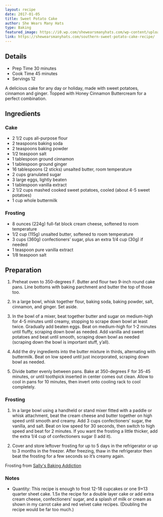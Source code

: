 ```yaml
---
layout: recipe
date: 2017-01-05
title: Sweet Potato Cake
author: She Wears Many Hats
type: Baking
featured_image: https://i0.wp.com/shewearsmanyhats.com/wp-content/uploads/2015/09/sweet-potato-cake-recipe-1.jpg
link: https://shewearsmanyhats.com/southern-sweet-potato-cake-recipe/
---
```


## Details
* Prep Time 30 minutes
* Cook Time 45 minutes
* Servings 12

A delicious cake for any day or holiday, made with sweet potatoes, cinnamon and ginger. Topped with Honey Cinnamon Buttercream for a perfect combination.


## Ingredients
### Cake

* 2 1/2 cups all-purpose flour
* 2 teaspoons baking soda
* 2 teaspoons baking powder
* 1/2 teaspoon salt
* 1 tablespoon ground cinnamon
* 1 tablespoon ground ginger
* 16 tablespoons (2 sticks) unsalted butter, room temperature
* 2 cups granulated sugar
* 3 large eggs, lightly beaten
* 1 tablespoon vanilla extract
* 2 1/2 cups mashed cooked sweet potatoes, cooled (about 4-5 sweet potatoes)
* 1 cup whole buttermilk

### Frosting
* 8 ounces (224g) full-fat block cream cheese, softened to room temperature
* 1/2 cup (115g) unsalted butter, softened to room temperature
* 3 cups (360g) confectioners’ sugar, plus an extra 1/4 cup (30g) if needed
* 1 teaspoon pure vanilla extract
* 1/8 teaspoon salt

## Preparation

1. Preheat oven to 350-degrees F. Butter and flour two 9-inch round cake pans. Line bottoms with baking parchment and butter the top of those too.

1. In a large bowl, whisk together flour, baking soda, baking powder, salt, cinnamon, and ginger. Set aside.

1. In the bowl of a mixer, beat together butter and sugar on medium-high for 4-5 minutes until creamy, stopping to scrape down bowl at least twice. Gradually add beaten eggs. Beat on medium-high for 1-2 minutes until fluffy, scraping down bowl as needed. Add vanilla and sweet potatoes and beat until smooth, scraping down bowl as needed (scraping down the bowl is important stuff, y’all).

1. Add the dry ingredients into the butter mixture in thirds, alternating with buttermilk. Beat on low speed until just incorporated, scraping down bowl as needed.

1. Divide batter evenly between pans. Bake at 350-degrees F for 35-45 minutes, or until toothpick inserted in center comes out clean. Allow to cool in pans for 10 minutes, then invert onto cooling rack to cool completely.

### Frosting

1. In a large bowl using a handheld or stand mixer fitted with a paddle or whisk attachment, beat the cream cheese and butter together on high speed until smooth and creamy. Add 3 cups confectioners’ sugar, the vanilla, and salt. Beat on low speed for 30 seconds, then switch to high speed and beat for 2 minutes. If you want the frosting a little thicker, add the extra 1/4 cup of confectioners sugar (I add it).

1. Cover and store leftover frosting for up to 5 days in the refrigerator or up to 3 months in the freezer. After freezing, thaw in the refrigerator then beat the frosting for a few seconds so it’s creamy again.

Frosting from [Sally's Baking Addiction](https://sallysbakingaddiction.com/favorite-cream-cheese-frosting/)
### Notes
* Quantity: This recipe is enough to frost 12-18 cupcakes or one 9×13 quarter sheet cake. 1.5x the recipe for a double layer cake or add extra cream cheese, confectioners’ sugar, and a splash of milk or cream as shown in my carrot cake and red velvet cake recipes. (Doubling the recipe would be far too much.)
